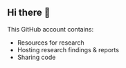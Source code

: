 ## Hi there 👋
This GitHub account contains:
- Resources for research
- Hosting research findings & reports
- Sharing code

